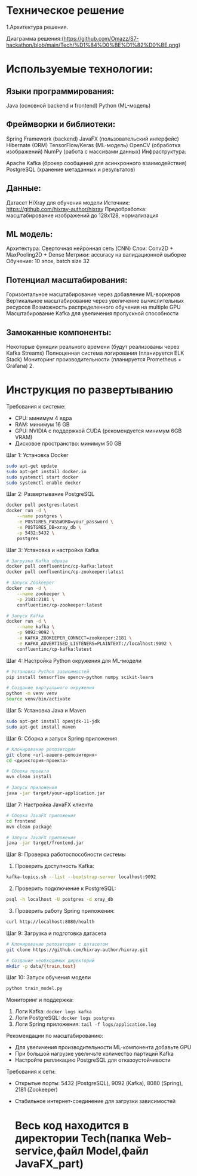 <h1><b>Техническое решение</b></h1>
1.<b></b>Архитектура решения.</b>

  Диаграмма решения:(https://github.com/Omazz/S7-hackathon/blob/main/Tech/%D1%84%D0%BE%D1%82%D0%BE.png)
  <h1>Используемые технологии:</h1>

  <h2>Языки программирования:</h2>
  
  Java (основной backend и frontend)
  Python (ML-модель)
  
  <h2>Фреймворки и библиотеки:</h2>
  
  Spring Framework (backend)
  JavaFX (пользовательский интерфейс)
  Hibernate (ORM)
  TensorFlow/Keras (ML-модель)
  OpenCV (обработка изображений)
  NumPy (работа с массивами данных)
  Инфраструктура:
  
  Apache Kafka (брокер сообщений для асинхронного взаимодействия)
  PostgreSQL (хранение метаданных и результатов)
  <h2>Данные:</h2>
  
  Датасет HiXray для обучения модели
  Источник: https://github.com/hixray-author/hixray
  Предобработка: масштабирование изображений до 128x128, нормализация
  <h2>ML модель:</h2>
  
  Архитектура: Сверточная нейронная сеть (CNN)
  Слои: Conv2D + MaxPooling2D + Dense
  Метрики: accuracy на валидационной выборке
  Обучение: 10 эпох, batch size 32
  
  <h2>Потенциал масштабирования:</h2>
  
  Горизонтальное масштабирование через добавление ML-воркеров
  Вертикальное масштабирование через увеличение вычислительных ресурсов
  Возможность распределенного обучения на multiple GPU
  Масштабирование Kafka для увеличения пропускной способности
  <h2>Замоканные компоненты:</h2>
  
  Некоторые функции реального времени (будут реализованы через Kafka Streams)
  Полноценная система логирования (планируется ELK Stack)
  Мониторинг производительности (планируется Prometheus + Grafana)
2.<h1>Инструкция по развертыванию </h1>

Требования к системе:
- CPU: минимум 4 ядра
- RAM: минимум 16 GB
- GPU: NVIDIA с поддержкой CUDA (рекомендуется минимум 6GB VRAM)
- Дисковое пространство: минимум 50 GB

Шаг 1: Установка Docker
```bash
sudo apt-get update
sudo apt-get install docker.io
sudo systemctl start docker
sudo systemctl enable docker
```

Шаг 2: Развертывание PostgreSQL
```bash
docker pull postgres:latest
docker run -d \
    --name postgres \
    -e POSTGRES_PASSWORD=your_password \
    -e POSTGRES_DB=xray_db \
    -p 5432:5432 \
    postgres
```

Шаг 3: Установка и настройка Kafka
```bash
# Загрузка Kafka образа
docker pull confluentinc/cp-kafka:latest
docker pull confluentinc/cp-zookeeper:latest

# Запуск Zookeeper
docker run -d \
    --name zookeeper \
    -p 2181:2181 \
    confluentinc/cp-zookeeper:latest

# Запуск Kafka
docker run -d \
    --name kafka \
    -p 9092:9092 \
    -e KAFKA_ZOOKEEPER_CONNECT=zookeeper:2181 \
    -e KAFKA_ADVERTISED_LISTENERS=PLAINTEXT://localhost:9092 \
    confluentinc/cp-kafka:latest
```

Шаг 4: Настройка Python окружения для ML-модели
```bash
# Установка Python зависимостей
pip install tensorflow opencv-python numpy scikit-learn

# Создание виртуального окружения
python -m venv venv
source venv/bin/activate
```

Шаг 5: Установка Java и Maven
```bash
sudo apt-get install openjdk-11-jdk
sudo apt-get install maven
```

Шаг 6: Сборка и запуск Spring приложения
```bash
# Клонирование репозитория
git clone <url-вашего-репозитория>
cd <директория-проекта>

# Сборка проекта
mvn clean install

# Запуск приложения
java -jar target/your-application.jar
```

Шаг 7: Настройка JavaFX клиента
```bash
# Сборка JavaFX приложения
cd frontend
mvn clean package

# Запуск JavaFX приложения
java -jar target/frontend.jar
```

Шаг 8: Проверка работоспособности системы
1. Проверить доступность Kafka:
```bash
kafka-topics.sh --list --bootstrap-server localhost:9092
```

2. Проверить подключение к PostgreSQL:
```bash
psql -h localhost -U postgres -d xray_db
```

3. Проверить работу Spring приложения:
```bash
curl http://localhost:8080/health
```

Шаг 9: Загрузка и подготовка датасета
```bash
# Клонирование репозитория с датасетом
git clone https://github.com/hixray-author/hixray.git

# Создание необходимых директорий
mkdir -p data/{train,test}
```

Шаг 10: Запуск обучения модели
```bash
python train_model.py
```

Мониторинг и поддержка:
1. Логи Kafka: `docker logs kafka`
2. Логи PostgreSQL: `docker logs postgres`
3. Логи Spring приложения: `tail -f logs/application.log`

Рекомендации по масштабированию:
- Для увеличения производительности ML-компонента добавьте GPU
- При большой нагрузке увеличьте количество партиций Kafka
- Настройте репликацию PostgreSQL для отказоустойчивости

Требования к сети:
- Открытые порты: 5432 (PostgreSQL), 9092 (Kafka), 8080 (Spring), 2181 (Zookeeper)
- Стабильное интернет-соединение для загрузки зависимостей

  <h1>Весь код находится в директории Tech(папка Web-service,файл Model,файл JavaFX_part)</h1>
